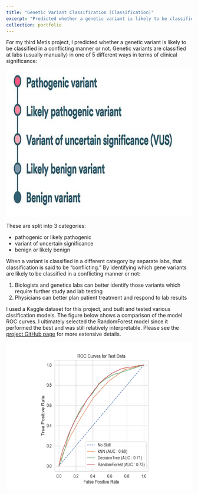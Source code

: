 ```yaml
---
title: "Genetic Variant Classification (Classification)"
excerpt: "Predicted whether a genetic variant is likely to be classified in a conflicting manner or not.<br/><img src='/images/gene_classifications.jpg'>"
collection: portfolio
---
```


For my third Metis project, I predicted whether a genetic variant is likely to be classified in a conflicting manner or not. Genetic variants are classified at labs (usually manually) in one of 5 different ways in terms of clinical significance:

<img src="/images/gene_classifications.jpg" height="400"/>

These are split into 3 categories: 
- pathogenic or likely pathogenic
- variant of uncertain significance
- benign or likely benign

When a variant is classified in a different category by separate labs, that classification is said to be “conflicting.” By identifying which gene variants are likely to be classified in a conflicting manner or not:
1. Biologists and genetics labs can better identify those variants which require further study and lab testing
2. Physicians can better plan patient treatment and respond to lab results

I used a Kaggle dataset for this project, and built and tested various clssification models. The figure below shows a comparison of the model ROC curves. I ultimately selected the RandomForest model since it performed the best and was still relatively interpretable. Please see the [project GitHub page](https://github.com/nkinnaird/GeneticVariantClassification) for more extensive details.

<img src="/images/ROC_Comparison.png" height="400"/>


